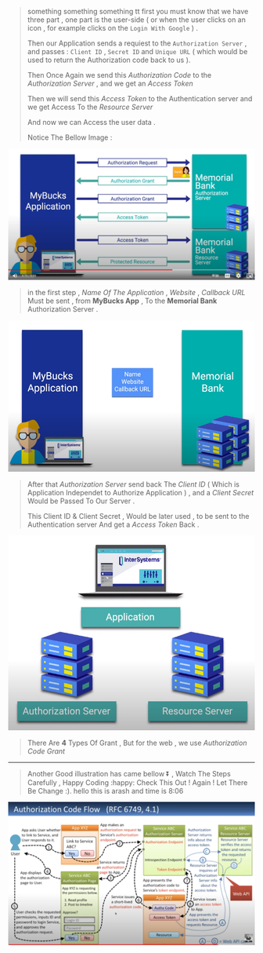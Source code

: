 > something something something tt first you must know that we have three part , one part is the user-side ( or when the user clicks on an icon , for example clicks on the `Login With Google` ) .
>
> Then our Application sends a requiest to the `Authorization Server` , and passes : `Client ID` , `Secret ID` and `Unique URL` ( which would be used to return the Authorization code back to us ).
>
> Then Once Again we send this *Authorization Code* to the *Authorization Server* , and we get an *Access Token*
>
> Then we will send this *Access Token* to the Authentication server and we get Access To the *Resource Server*
>
> And now we can Access the user data .
>
> Notice The Bellow Image :

![image-20220707013727576](\OAuth2.assets\image-20220707013727576.png)

> in the first step , *Name Of The Application* , *Website* , *Callback URL* Must be sent , from **MyBucks App** , To the **Memorial Bank** Authorization Server .

![image-20220707013940513](\OAuth2.assets\image-20220707013940513.png)

> After that *Authorization Server* send back The *Client ID* ( Which is Application Independet to Authorize Application ) , and a *Client Secret* Would be Passed To Our Server .
>
> This Client ID & Client Secret , Would be later used , to be sent to the Authentication server And get a *Access Token* Back .

![image-20220707014414970](OAuth2.assets\image-20220707014414970.png)

> There Are **4** Types Of Grant , But for the web , we use *Authorization Code Grant*

-------------------

> Another Good illustration has came bellow :arrow_double_down: , Watch The Steps Carefully , Happy Coding :happy:
> Check This Out ! Again ! Let There Be Change :).
> hello this is arash and time is 8:06

![image-20220707015305940](\OAuth2.assets\image-20220707015305940.png)
